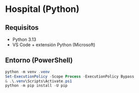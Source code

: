 # Hospital (Python)

## Requisitos
- Python 3.13
- VS Code + extensión Python (Microsoft)

## Entorno (PowerShell)
```powershell
python -m venv .venv
Set-ExecutionPolicy -Scope Process -ExecutionPolicy Bypass
& .\.venv\Scripts\Activate.ps1
python -m pip install -U pip
